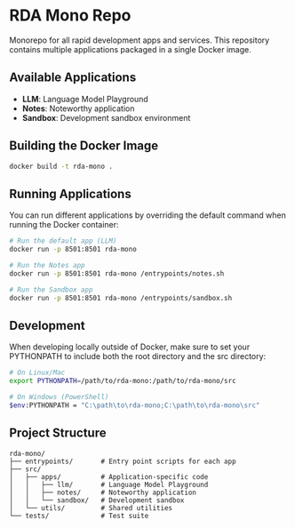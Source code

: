 # RDA Mono Repo

Monorepo for all rapid development apps and services. This repository contains multiple applications packaged in a single Docker image.


## Available Applications

- **LLM**: Language Model Playground
- **Notes**: Noteworthy application
- **Sandbox**: Development sandbox environment

## Building the Docker Image

```bash
docker build -t rda-mono .
```

## Running Applications

You can run different applications by overriding the default command when running the Docker container:

```bash
# Run the default app (LLM)
docker run -p 8501:8501 rda-mono

# Run the Notes app
docker run -p 8501:8501 rda-mono /entrypoints/notes.sh

# Run the Sandbox app
docker run -p 8501:8501 rda-mono /entrypoints/sandbox.sh
```

## Development

When developing locally outside of Docker, make sure to set your PYTHONPATH to include both the root directory and the src directory:

```bash
# On Linux/Mac
export PYTHONPATH=/path/to/rda-mono:/path/to/rda-mono/src

# On Windows (PowerShell)
$env:PYTHONPATH = "C:\path\to\rda-mono;C:\path\to\rda-mono\src"
```

## Project Structure

```
rda-mono/
├── entrypoints/       # Entry point scripts for each app
├── src/
│   ├── apps/          # Application-specific code
│   │   ├── llm/       # Language Model Playground
│   │   ├── notes/     # Noteworthy application
│   │   └── sandbox/   # Development sandbox
│   └── utils/         # Shared utilities
└── tests/             # Test suite
```
